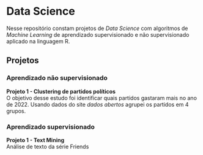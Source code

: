 # Data Science

Nesse repositório constam projetos de *Data Science* com algoritmos de *Machine Learning* de aprendizado supervisionado e não supervisionado aplicado na linguagem R.

## Projetos

### Aprendizado não supervisionado

**Projeto 1 - Clustering de partidos políticos**<br>
O objetivo desse estudo foi identificar quais partidos gastaram mais no ano de 2022. Usando dados do site *dados abertos* agrupei os partidos em 4 grupos.

### Aprendizado supervisionado

**Projeto 1 - Text Mining**<br>
Análise de texto da série Friends
